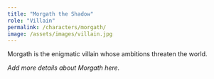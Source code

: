 ```yaml
---
title: "Morgath the Shadow"
role: "Villain"
permalink: /characters/morgath/
image: /assets/images/villain.jpg
---
```


Morgath is the enigmatic villain whose ambitions threaten the world.

*Add more details about Morgath here.* 